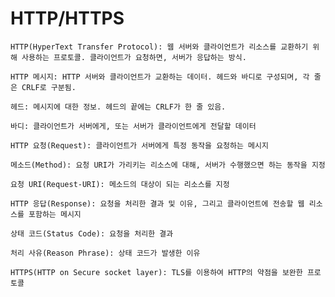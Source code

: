 # HTTP/HTTPS 
   
   
    HTTP(HyperText Transfer Protocol): 웹 서버와 클라이언트가 리소스를 교환하기 위해 사용하는 프로토콜. 클라이언트가 요청하면, 서버가 응답하는 방식.

    HTTP 메시지: HTTP 서버와 클라이언트가 교환하는 데이터. 헤드와 바디로 구성되며, 각 줄은 CRLF로 구분됨.

    헤드: 메시지에 대한 정보. 헤드의 끝에는 CRLF가 한 줄 있음.

    바디: 클라이언트가 서버에게, 또는 서버가 클라이언트에게 전달할 데이터

    HTTP 요청(Request): 클라이언트가 서버에게 특정 동작을 요청하는 메시지

    메소드(Method): 요청 URI가 가리키는 리소스에 대해, 서버가 수행했으면 하는 동작을 지정

    요청 URI(Request-URI): 메소드의 대상이 되는 리소스를 지정

    HTTP 응답(Response): 요청을 처리한 결과 및 이유, 그리고 클라이언트에 전송할 웹 리소스를 포함하는 메시지

    상태 코드(Status Code): 요청을 처리한 결과

    처리 사유(Reason Phrase): 상태 코드가 발생한 이유

    HTTPS(HTTP on Secure socket layer): TLS를 이용하여 HTTP의 약점을 보완한 프로토콜

